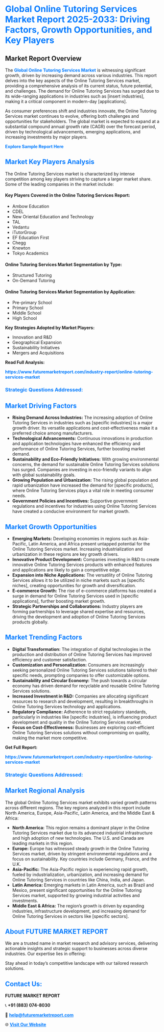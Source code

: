 <h1 style="color: #007BFF;">Global Online Tutoring Services Market Report 2025-2033: Driving Factors, Growth Opportunities, and Key Players</h1>

<section id="overview">
<h2>Market Report Overview</h2>
<p>The <a href="https://www.futuremarketreport.com/industry-report/online-tutoring-services-market" style="color: #007BFF; text-decoration: none;"><strong>Global Online Tutoring Services Market</strong></a> is witnessing significant growth, driven by increasing demand across various industries. This report delves into the key aspects of the Online Tutoring Services market, providing a comprehensive analysis of its current status, future potential, and challenges. The demand for Online Tutoring Services has surged due to its wide-ranging applications in industries such as [insert industries], making it a critical component in modern-day [applications].</p>
<p>As consumer preferences shift and industries innovate, the Online Tutoring Services market continues to evolve, offering both challenges and opportunities for stakeholders. The global market is expected to expand at a substantial compound annual growth rate (CAGR) over the forecast period, driven by technological advancements, emerging applications, and increasing investments by major players.</p>
</section>

<section id="overview">
<p><a href="https://www.futuremarketreport.com/request-sample/reportId=108168" style="color: #007BFF; text-decoration: none;"><strong>Explore Sample Report Here</strong></a></p>
</section>

<section id="key-players">
<h2 style="color: #007BFF;">Market Key Players Analysis</h2>
<p>The Online Tutoring Services market is characterized by intense competition among key players striving to capture a larger market share. Some of the leading companies in the market include:</p>
<h4>Key Players Covered in the Online Tutoring Services Report:</h4>
<ul><li>Ambow Education</li><li>CDEL</li><li>New Oriental Education and Technology</li><li>TAL</li><li>Vedantu</li><li>iTutorGroup</li><li>EF Education First</li><li>Chegg</li><li>Knewton</li><li>Tokyo Academics</li></ul>
<h4>Online Tutoring Services Market Segmentation by Type:</h4>
<ul><li>Structured Tutoring</li><li>On-Demand Tutoring</li></ul>

<h4>Online Tutoring Services Market Segmentation by Application:</h4>
<ul><li>Pre-primary School</li><li>Primary School</li><li>Middle School</li><li>High School</li></ul>
<p><strong>Key Strategies Adopted by Market Players:</strong></p>
<ul>
<li>Innovation and R&D</li>
<li>Geographical Expansion</li>
<li>Sustainability Initiatives</li>
<li>Mergers and Acquisitions</li>
</ul>
</section>

<section>
<p><strong>Read Full Analysis: </strong></p><a href="https://www.futuremarketreport.com/industry-report/online-tutoring-services-market" style="color: #007BFF; text-decoration: none;"><strong>https://www.futuremarketreport.com/industry-report/online-tutoring-services-market</strong></a>
<h3 style="color: #007BFF;">Strategic Questions Addressed:</h3>
</section>

<section id="driving-factors">
<h2 style="color: #007BFF;">Market Driving Factors</h2>
<ul>
<li><strong>Rising Demand Across Industries:</strong> The increasing adoption of Online Tutoring Services in industries such as [specific industries] is a major growth driver. Its versatile applications and cost-effectiveness make it a preferred choice among manufacturers.</li>
<li><strong>Technological Advancements:</strong> Continuous innovations in production and application technologies have enhanced the efficiency and performance of Online Tutoring Services, further boosting market demand.</li>
<li><strong>Sustainability and Eco-Friendly Initiatives:</strong> With growing environmental concerns, the demand for sustainable Online Tutoring Services solutions has surged. Companies are investing in eco-friendly variants to align with global sustainability goals.</li>
<li><strong>Growing Population and Urbanization:</strong> The rising global population and rapid urbanization have increased the demand for [specific products], where Online Tutoring Services plays a vital role in meeting consumer needs.</li>
<li><strong>Government Policies and Incentives:</strong> Supportive government regulations and incentives for industries using Online Tutoring Services have created a conducive environment for market growth.</li>
</ul>
</section>

<section id="growth-opportunities">
<h2 style="color: #007BFF;">Market Growth Opportunities</h2>
<ul>
<li><strong>Emerging Markets:</strong> Developing economies in regions such as Asia-Pacific, Latin America, and Africa present untapped potential for the Online Tutoring Services market. Increasing industrialization and urbanization in these regions are key growth drivers.</li>
<li><strong>Innovative Product Development:</strong> Companies investing in R&D to create innovative Online Tutoring Services products with enhanced features and applications are likely to gain a competitive edge.</li>
<li><strong>Expansion into Niche Applications:</strong> The versatility of Online Tutoring Services allows it to be utilized in niche markets such as [specific niches], creating opportunities for growth and diversification.</li>
<li><strong>E-commerce Growth:</strong> The rise of e-commerce platforms has created a surge in demand for Online Tutoring Services used in [specific applications], further boosting market growth.</li>
<li><strong>Strategic Partnerships and Collaborations:</strong> Industry players are forming partnerships to leverage shared expertise and resources, driving the development and adoption of Online Tutoring Services products globally.</li>
</ul>
</section>

<section id="trending-factors">
<h2 style="color: #007BFF;">Market Trending Factors</h2>
<ul>
<li><strong>Digital Transformation:</strong> The integration of digital technologies in the production and distribution of Online Tutoring Services has improved efficiency and customer satisfaction.</li>
<li><strong>Customization and Personalization:</strong> Consumers are increasingly seeking personalized Online Tutoring Services solutions tailored to their specific needs, prompting companies to offer customizable options.</li>
<li><strong>Sustainability and Circular Economy:</strong> The push towards a circular economy has driven demand for recyclable and reusable Online Tutoring Services solutions.</li>
<li><strong>Increased Investment in R&D:</strong> Companies are allocating significant resources to research and development, resulting in breakthroughs in Online Tutoring Services technology and applications.</li>
<li><strong>Regulatory Compliance:</strong> Adherence to strict regulatory standards, particularly in industries like [specific industries], is influencing product development and quality in the Online Tutoring Services market.</li>
<li><strong>Focus on Cost-Effectiveness:</strong> Businesses are exploring cost-efficient Online Tutoring Services solutions without compromising on quality, making the market more competitive.</li>
</ul>
</section>

<section>
<p><strong>Get Full Report: </strong></p><a href="https://www.futuremarketreport.com/industry-report/online-tutoring-services-market" style="color: #007BFF; text-decoration: none;"><strong>https://www.futuremarketreport.com/industry-report/online-tutoring-services-market</strong></a>
<h3 style="color: #007BFF;">Strategic Questions Addressed:</h3>
</section>


<section id="regional-analysis">
<h2 style="color: #007BFF;">Market Regional Analysis</h2>
<p>The global Online Tutoring Services market exhibits varied growth patterns across different regions. The key regions analyzed in this report include North America, Europe, Asia-Pacific, Latin America, and the Middle East & Africa:</p>
<ul>
<li><strong>North America:</strong> This region remains a dominant player in the Online Tutoring Services market due to its advanced industrial infrastructure and high adoption of new technologies. The U.S. and Canada are leading markets in this region.</li>
<li><strong>Europe:</strong> Europe has witnessed steady growth in the Online Tutoring Services market, driven by stringent environmental regulations and a focus on sustainability. Key countries include Germany, France, and the U.K.</li>
<li><strong>Asia-Pacific:</strong> The Asia-Pacific region is experiencing rapid growth, fueled by industrialization, urbanization, and increasing demand for Online Tutoring Services in countries like China, India, and Japan.</li>
<li><strong>Latin America:</strong> Emerging markets in Latin America, such as Brazil and Mexico, present significant opportunities for the Online Tutoring Services market, supported by growing industrial activities and investments.</li>
<li><strong>Middle East & Africa:</strong> The region’s growth is driven by expanding industries, infrastructure development, and increasing demand for Online Tutoring Services in sectors like [specific sectors].</li>
</ul>
</section>

<footer>
<h2 style="color: #007BFF;">About FUTURE MARKET REPORT</h2>
<p>We are a trusted name in market research and advisory services, delivering actionable insights and strategic support to businesses across diverse industries. Our expertise lies in offering:</p>

<p>Stay ahead in today’s competitive landscape with our tailored research solutions.</p>

<h2 style="color: #007BFF;">Contact Us:</h2>
<p><strong>FUTURE MARKET REPORT</strong></p>
<p>📞 <strong>+91 (883) 074-8030</strong></p>
<p>📧 <strong><a href="mailto:help@futuremarketreport.com" style="color: #007BFF;">help@futuremarketreport.com</a></strong></p>
<p>🌐 <strong><a href="https://www.futuremarketreport.com/" style="color: #007BFF;">Visit Our Website</a></strong></p>
</footer>